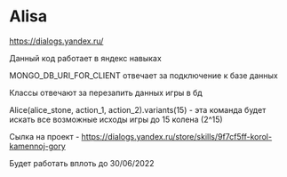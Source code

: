 # Alisa
https://dialogs.yandex.ru/

Данный код работает в яндекс навыках

MONGO_DB_URI_FOR_CLIENT отвечает за подключение к базе данных

Классы отвечают за перезапить данных игры в бд

Alice(alice_stone, action_1, action_2).variants(15) - эта команда будет искать все возможные исходы игры до 15 колена (2^15)

Сылка на проект - https://dialogs.yandex.ru/store/skills/9f7cf5ff-korol-kamennoj-gory

Будет работать вплоть до 30/06/2022

